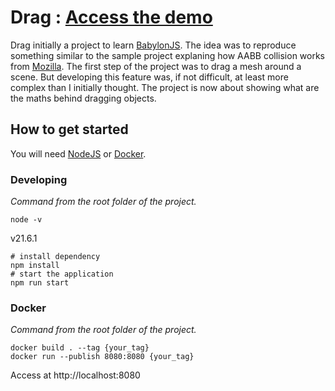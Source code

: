 # Drag : [Access the demo](https://hugo3m.github.io/drag/)

Drag initially a project to learn [BabylonJS](https://www.babylonjs.com/). The idea was to reproduce something similar to the sample project explaning how AABB collision works from [Mozilla](https://mozdevs.github.io/gamedev-js-3d-aabb/physics.html). The first step of the project was to drag a mesh around a scene. But developing this feature was, if not difficult, at least more complex than I initially thought. The project is now about showing what are the maths behind dragging objects.

## How to get started

You will need [NodeJS](https://nodejs.org/en) or [Docker](https://www.docker.com/).

### Developing
*Command from the root folder of the project.*
```
node -v
```
v21.6.1

```
# install dependency
npm install
# start the application
npm run start
```

### Docker
*Command from the root folder of the project.*
```
docker build . --tag {your_tag}
docker run --publish 8080:8080 {your_tag}
```

Access at http://localhost:8080

